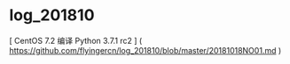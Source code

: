 # log_201810
[ CentOS 7.2 编译 Python 3.7.1 rc2 ] ( https://github.com/flyingercn/log_201810/blob/master/20181018NO01.md )